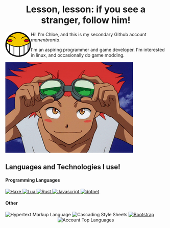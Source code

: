 ﻿<h1 align="center">Lesson, lesson: if you see a stranger, follow him!</h1>
<img align="left" width="80" src="res/img/smiley.png" alt="A smiling face icon used in the scenes of Cowboy Bebop where Ed is hacking"/>
<p>
    Hi! I'm Chloe, and this is my secondary Github account 
    <em>manenbranta</em>.
</p>
<p>
I'm an aspiring programmer and game developer. I'm interested in linux, and occasionally do game modding.
</p>
<img alt="An animated image of Edward putting her glasses on." width="400" title="Ed, Eddie and Enby" src="res/img/edward.gif"/>
<h2>Languages and Technologies I use!</h2>
<h4>Programming Languages</h4>
<a href='https://haxe.org' target="_blank">
    <img alt='Haxe' src='https://img.shields.io/badge/Haxe-100000?style=for-the-badge&logo=Haxe&logoColor=FFFFFF&labelColor=EA8220&color=EA8220'/>
</a>
<a href='https://lua.org' target="_blank">
    <img alt='Lua' src='https://img.shields.io/badge/Lua-2C2D72?style=for-the-badge&logo=lua&logoColor=white'/>
</a>
<a href='https://rust-lang.org' target="_blank">
    <img alt='Rust' src='https://img.shields.io/badge/Rust-000000?style=for-the-badge&logo=rust&logoColor=white'/>
</a>
<a href='https://developer.mozilla.org/en-US/docs/Web/JavaScript' target="_blank">
    <img alt='Javascript' src='https://img.shields.io/badge/Javascript-FCDC00?style=for-the-badge&logo=javascript&logoColor=black'/>
</a>
<a href='https://dotnet.microsoft.com' target="_blank">
    <img alt='dotnet' src='https://img.shields.io/badge/C%23-512BD4?style=for-the-badge&logoColor=white'/>
</a>

<h4>Other</h4>
<a style="text-decoration:none;" href='https://developer.mozilla.org/en-US/docs/Web/HTML' target="_blank">
    <img alt='Hypertext Markup Language' src='https://img.shields.io/badge/HTML%205-F16529?style=for-the-badge&logo=html5&logoColor=white'/>
</a>
<a style="text-decoration:none;"href='https://developer.mozilla.org/en-US/docs/Web/CSS' target="_blank">
    <img alt='Cascading Style Sheets' src='https://img.shields.io/badge/CSS%203-0170BA?style=for-the-badge&logo=css3&logoColor=white'/>
</a>
<a href="https://getbootstrap.com" target="_blank">
    <img alt='Bootstrap' src='https://img.shields.io/badge/Bootstrap-512BD4?style=for-the-badge&logo=bootstrap&logoColor=white'/>
</a>

<div align="center">
    <img src="https://github-stats-pi-eight.vercel.app/api/top-langs?username=manenbranta&show_icons=true&locale=en&layout=donut&count_private=true&exclude_repo=github-stats&theme=aura-dark" alt="Account Top Languages"/>
</div>
